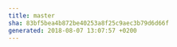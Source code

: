 ```yaml
---
title: master
sha: 83bf5bea4b872be40253a8f25c9aec3b79d6d66f
generated: 2018-08-07 13:07:57 +0200
---
```

